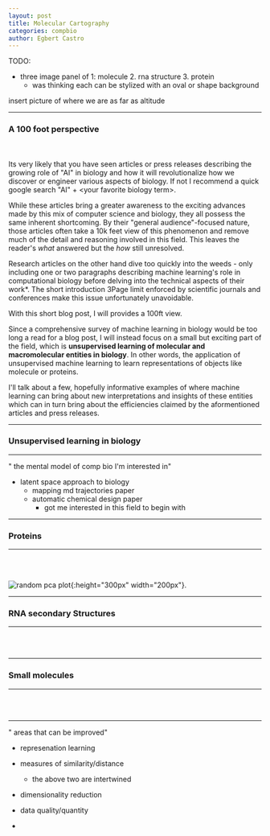 ```yaml
---
layout: post
title: Molecular Cartography
categories: compbio
author: Egbert Castro
---
```


TODO:
- three image panel of 1: molecule 2. rna structure 3. protein
    - was thinking each can be stylized with an oval or shape background

insert picture of where we are as far as altitude

---

### A 100 foot perspective


<br/><br/>
Its very likely that you have seen articles or press releases describing the growing role of "AI" in biology and how it will revolutionalize how we discover or engineer various aspects of biology. If not I recommend a quick google search "AI" + \<your favorite biology term\>. 

While these articles bring a greater awareness to the exciting advances made by this mix of computer science and biology, they all possess the same inherent shortcoming. By their "general audience"-focused nature, those articles often take a 10k feet view of this phenomenon and remove much of the detail and reasoning involved in this field. This leaves the reader's *what* answered but the *how* still unresolved.

Research articles on the other hand dive too quickly into the weeds - only including one or two paragraphs describing machine learning's role in computational biology before delving into the technical aspects of their work*. The short introduction 3Page limit enforced by scientific journals and conferences make this issue unfortunately unavoidable. 

With this short blog post, I will provides a 100ft view. 

Since a comprehensive survey of machine learning in biology would be too long a read for a blog post, I will instead focus on a small but exciting part of the field, which is **unsupervised learning of molecular and macromolecular entities in biology**. In other words, the application of unsupervised machine learning to learn representations of objects like molecule or proteins.  

I'll talk about a few, hopefully informative examples of where machine learning can bring about new interpretations and insights of these entities which can in turn bring about the efficiencies claimed by the aformentioned articles and press releases.
___

### Unsupervised learning in biology
---
" the mental model of comp bio I'm interested in"

- latent space approach to biology
    - mapping md trajectories paper
    - automatic chemical design paper
        - got me interested in this field to begin with
    <!-- - single cell genomics -->

----

### Proteins
___
<br/><br/>

![random pca plot](goodsell_protein.jpg){:height="300px" width="200px"}.
<!-- <img src="goodsell_protein.jpg width="48"> -->

---

### RNA secondary Structures
___
<br/><br/>


___


### Small molecules
---
<br/><br/>



--- 

" areas that can be improved"


- represenation learning
- measures of similarity/distance 
    - the above two are intertwined

- dimensionality reduction
- data quality/quantity
- 



